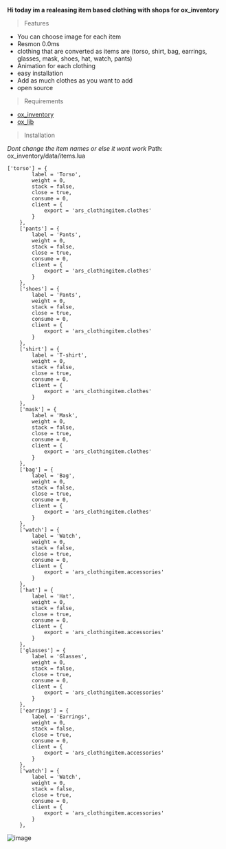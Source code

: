 **Hi today im a realeasing item based clothing with shops for ox_inventory**

> Features

* You can choose image for each item
* Resmon 0.0ms
* clothing that are converted as items are (torso, shirt, bag, earrings, glasses, mask, shoes, hat, watch, pants)
* Animation for each clothing 
* easy installation
* Add as much clothes as you want to add
* open source
> Requirements
* [ox_inventory](https://github.com/overextended/ox_inventory)
* [ox_lib](https://github.com/overextended/ox_lib)
> Installation 

*Dont change the item names or else it wont work*
Path: ox_inventory/data/items.lua

```
['torso'] = {
		label = 'Torso',
		weight = 0,
		stack = false,
		close = true,
		consume = 0,
		client = {
			export = 'ars_clothingitem.clothes'
		}
	},
	['pants'] = {
		label = 'Pants',
		weight = 0,
		stack = false,
		close = true,
		consume = 0,
		client = {
			export = 'ars_clothingitem.clothes'
		}
	},
	['shoes'] = {
		label = 'Pants',
		weight = 0,
		stack = false,
		close = true,
		consume = 0,
		client = {
			export = 'ars_clothingitem.clothes'
		}
	},
	['shirt'] = {
		label = 'T-shirt',
		weight = 0,
		stack = false,
		close = true,
		consume = 0,
		client = {
			export = 'ars_clothingitem.clothes'
		}
	},
	['mask'] = {
		label = 'Mask',
		weight = 0,
		stack = false,
		close = true,
		consume = 0,
		client = {
			export = 'ars_clothingitem.clothes'
		}
	},
	['bag'] = {
		label = 'Bag',
		weight = 0,
		stack = false,
		close = true,
		consume = 0,
		client = {
			export = 'ars_clothingitem.clothes'
		}
	},
	['watch'] = {
		label = 'Watch',
		weight = 0,
		stack = false,
		close = true,
		consume = 0,
		client = {
			export = 'ars_clothingitem.accessories'
		}
	},
	['hat'] = {
		label = 'Hat',
		weight = 0,
		stack = false,
		close = true,
		consume = 0,
		client = {
			export = 'ars_clothingitem.accessories'
		}
	},
	['glasses'] = {
		label = 'Glasses',
		weight = 0,
		stack = false,
		close = true,
		consume = 0,
		client = {
			export = 'ars_clothingitem.accessories'
		}
	},
	['earrings'] = {
		label = 'Earrings',
		weight = 0,
		stack = false,
		close = true,
		consume = 0,
		client = {
			export = 'ars_clothingitem.accessories'
		}
	},
	['watch'] = {
		label = 'Watch',
		weight = 0,
		stack = false,
		close = true,
		consume = 0,
		client = {
			export = 'ars_clothingitem.accessories'
		}
	},
```
![image](https://user-images.githubusercontent.com/70983185/209468667-40ba1779-925d-453c-a59e-95d5882dcf81.png)



